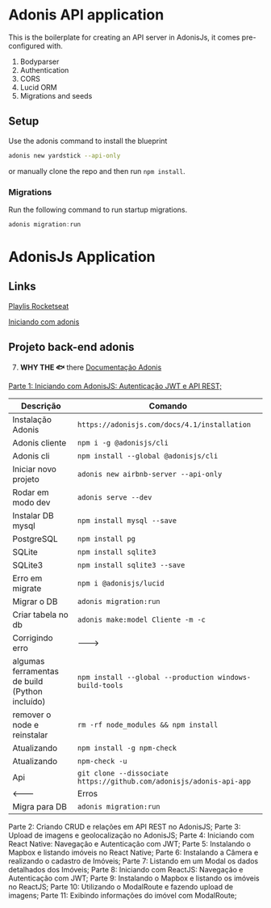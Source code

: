 # Adonis API application

This is the boilerplate for creating an API server in AdonisJs, it comes pre-configured with.

1. Bodyparser
2. Authentication
3. CORS
4. Lucid ORM
5. Migrations and seeds

## Setup

Use the adonis command to install the blueprint

```bash
adonis new yardstick --api-only
```

or manually clone the repo and then run `npm install`.


### Migrations

Run the following command to run startup migrations.

```js
adonis migration:run
```

# AdonisJs Application

## Links
[Playlis Rocketseat](https://www.youtube.com/channel/UCSfwM5u0Kce6Cce8_S72olg/playlists)

[Iniciando com adonis](https://www.youtube.com/watch?v=aysgHRmzG3w&list=PL85ITvJ7FLoh7QBmTVzuNYvZaYPYwDmei)

## Projeto back-end adonis

7. **WHY THE :fish:** there
[Documentação Adonis](https://adonisjs.com/docs/4.0/lucid#_introduction)

[Parte 1: Iniciando com AdonisJS: Autenticação JWT e API REST;](https://blog.rocketseat.com.br/adonis-auth-jwt-api-rest/)

Descrição | Comando
--------- | ------
Instalação Adonis | `https://adonisjs.com/docs/4.1/installation`
Adonis cliente |`npm i -g @adonisjs/cli`
Adonis cli | `npm install --global @adonisjs/cli`
Iniciar novo projeto | `adonis new airbnb-server --api-only`
Rodar em modo dev |`adonis serve --dev`
Instalar DB mysql | `npm install mysql --save`
PostgreSQL | `npm install pg`
SQLite | `npm install sqlite3`
SQLite3 | `npm install sqlite3 --save`
Erro em migrate | `npm i @adonisjs/lucid`
Migrar o DB | `adonis migration:run`
Criar tabela no db | `adonis make:model Cliente -m -c`
Corrigindo erro | --->
algumas ferramentas de build (Python incluído) | `npm install --global --production windows-build-tools`
remover o node e reinstalar | `rm -rf node_modules && npm install`
Atualizando | `npm install -g npm-check`
Atualizando | `npm-check -u`
Api | `git clone --dissociate https://github.com/adonisjs/adonis-api-app`
<--- | Erros
Migra para DB | `adonis migration:run`


Parte 2: Criando CRUD e relações em API REST no AdonisJS;
Parte 3: Upload de imagens e geolocalização no AdonisJS;
Parte 4: Iniciando com React Native: Navegação e Autenticação com JWT;
Parte 5: Instalando o Mapbox e listando imóveis no React Native;
Parte 6: Instalando a Câmera e realizando o cadastro de Imóveis;
Parte 7: Listando em um Modal os dados detalhados dos Imóveis;
Parte 8: Iniciando com ReactJS: Navegação e Autenticação com JWT;
Parte 9: Instalando o Mapbox e listando os imóveis no ReactJS;
Parte 10: Utilizando o ModalRoute e fazendo upload de imagens;
Parte 11: Exibindo informações do imóvel com ModalRoute;
